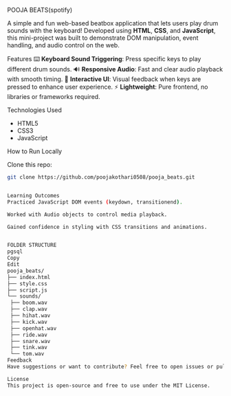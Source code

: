 POOJA BEATS(spotify)

A simple and fun web-based beatbox application that lets users play drum sounds with the keyboard! Developed using **HTML**, **CSS**, and **JavaScript**, 
this mini-project was built to demonstrate DOM manipulation, event handling, and audio control on the web.



 Features
⌨️ **Keyboard Sound Triggering**: Press specific keys to play different drum sounds.
🔊 **Responsive Audio**: Fast and clear audio playback with smooth timing.
🎨 **Interactive UI**: Visual feedback when keys are pressed to enhance user experience.
⚡ **Lightweight**: Pure frontend, no libraries or frameworks required.



 Technologies Used

- HTML5
- CSS3
- JavaScript



 How to Run Locally

Clone this repo:
   ```bash
   git clone https://github.com/poojakothari0508/pooja_beats.git


Learning Outcomes
Practiced JavaScript DOM events (keydown, transitionend).

Worked with Audio objects to control media playback.

Gained confidence in styling with CSS transitions and animations.
 
 
FOLDER STRUCTURE
pgsql
Copy
Edit
pooja_beats/
├── index.html
├── style.css
├── script.js
└── sounds/
    ├── boom.wav
    ├── clap.wav
    ├── hihat.wav
    ├── kick.wav
    ├── openhat.wav
    ├── ride.wav
    ├── snare.wav
    ├── tink.wav
    └── tom.wav
Feedback
Have suggestions or want to contribute? Feel free to open issues or pull requests! 

License
This project is open-source and free to use under the MIT License.



   
